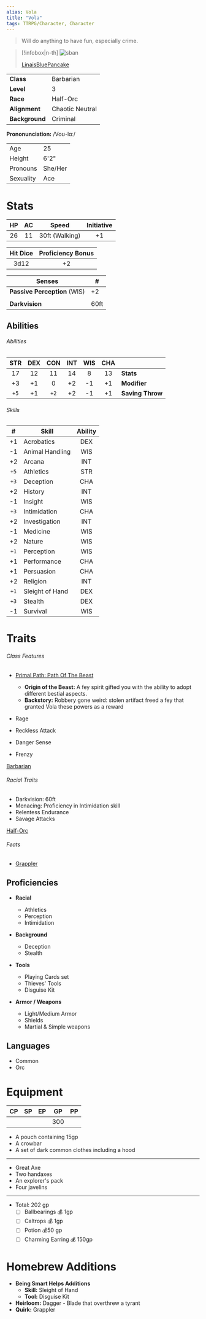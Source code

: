 ```yaml
---
alias: Vola
title: "Vola"
tags: TTRPG/Character, Character
---
```


> Will do anything to have fun, especially crime.

> [!infobox|n-th]
> ![sban](https://64.media.tumblr.com/4a4e3ceaea086a158d03116cb312870d/tumblr_pyiyz9EXUr1u8bv9eo1_1280.jpg)
> 
> [LinaisBluePancake](https://linaisbluepancake.tumblr.com/post/187995374842/dnd-characters-bust-commissions-i-never-posted-but/amp)
>
|  |  |
| --- | --- |
| **Class** | Barbarian |
| **Level** | 3 |
| **Race** | Half-Orc |
| **Alignment** | Chaotic Neutral |
| **Background** | Criminal |

**Prononunciation:** /Voʊ-lɑː/

|  |  |
| --- | --- |
| Age | 25 |
| Height | 6'2" |
| Pronouns | She/Her |
| Sexuality | Ace |

# Stats

| HP | AC | Speed | Initiative |
|:---:|:---:|:---:|:---:|
| 26 | 11 | 30ft (Walking) | +1 |

| Hit Dice | Proficiency Bonus |
|:---:|:---:|
| 3d12 | +2 |

| Senses | \# |
| --- | --- |
| **Passive Perception** (WIS) | +2 |
|  |  |
| **Darkvision** | 60ft |

## Abilities

###### Abilities
| STR | DEX | CON | INT | WIS | CHA |  |
|:---:|:---:|:---:|:---:|:---:|:---:| --- |
| 17 | 12 | 11 | 14 | 8 | 13 | **Stats** |
| +3 | +1 | 0 | +2 | -1 | +1 | **Modifier** |
| `+5` | +1 | `+2` | +2 | -1 | +1 | **Saving Throw** |

###### Skills
| \# | Skill | Ability |
|:---:| --- |:---:|
| +1 | Acrobatics | DEX |
| -1 | Animal Handling | WIS |
| +2 | Arcana | INT |
| `+5` | Athletics | STR |
| `+3` | Deception | CHA |
| +2 | History | INT |
| -1 | Insight | WIS |
| `+3` | Intimidation | CHA |
| +2 | Investigation | INT |
| -1 | Medicine | WIS |
| +2 | Nature | WIS |
| `+1` | Perception | WIS |
| +1 | Performance | CHA |
| +1 | Persuasion | CHA |
| +2 | Religion | INT |
| `+1` | Sleight of Hand | DEX |
| `+3` | Stealth | DEX |
| -1 | Survival | WIS |

# Traits

###### Class Features
- [Primal Path: Path Of The Beast](http://dnd5e.wikidot.com/barbarian:beast)
	- **Origin of the Beast:** A fey spirit gifted you with the ability to adopt different bestial aspects.
	- **Backstory:** Robbery gone weird: stolen artifact freed a fey that granted Vola these powers as a reward

- Rage
- Reckless Attack
- Danger Sense
- Frenzy

[Barbarian](http://dnd5e.wikidot.com/barbarian)

###### Racial Traits
- Darkvision: 60ft
- Menacing: Proficiency in Intimidation skill
- Relentess Endurance
- Savage Attacks

[Half-Orc](http://dnd5e.wikidot.com/half-orc)

###### Feats
- [Grappler](http://dnd5e.wikidot.com/feat:grappler)

## Proficiencies
- **Racial**
	- Athletics
	- Perception
	- Intimidation

- **Background**
	- Deception
	- Stealth

- **Tools**
	- Playing Cards set
	- Thieves' Tools
	- Disguise Kit

- **Armor / Weapons**
	- Light/Medium Armor
	- Shields
	- Martial & Simple weapons

## Languages
- Common
- Orc

# Equipment
| CP | SP | EP | GP | PP |
|:---:|:---:|:---:|:---:|:---:|
|  |  |  | 300 |  |

- A pouch containing 15gp
- A crowbar
- A set of dark common clothes including a hood

---
- Great Axe
- Two handaxes
- An explorer's pack
- Four javelins

---
- Total: 202 gp
	- [ ] Ballbearings 💰 1gp
	- [ ] Caltrops 💰 1gp
	- [ ] Potion 💰50 gp
	- [ ] Charming Earring 💰 150gp

# Homebrew Additions

- **Being Smart Helps Additions**
	- **Skill:** Sleight of Hand
	- **Tool:** Disguise Kit
- **Heirloom:** Dagger - Blade that overthrew a tyrant
- **Quirk:** Grappler
